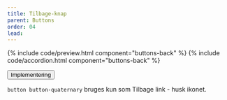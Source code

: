 ```yaml
---
title: Tilbage-knap
parent: Buttons
order: 04
lead: 
---
```

{% include code/preview.html component="buttons-back" %}
{% include code/accordion.html component="buttons-back" %}
<div class="accordion-bordered">
  <button class="button-unstyled accordion-button"
    aria-expanded="false" aria-controls="code-documentation">
    Implementering
  </button>
  <div id="code-documentation" class="accordion-content">
    <section>
      <p><code>button button-quaternary</code> bruges kun som Tilbage link - husk ikonet.</p>
    </section>
  </div>
</div>
